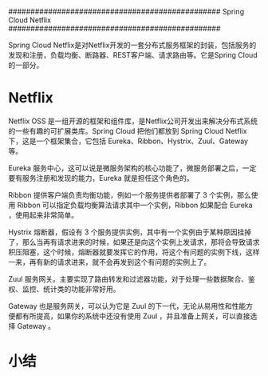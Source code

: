 ################################################
Spring Cloud Netflix
################################################

Spring Cloud Netflix是对Netflix开发的一套分布式服务框架的封装，包括服务的发现和注册，负载均衡、断路器、REST客户端、请求路由等。它是Spring Cloud的一部分。

Netflix
============

Netflix OSS 是一组开源的框架和组件库，是Netflix公司开发出来解决分布式系统的一些有趣的可扩展类库。Spring Cloud 把他们都放到 Spring Cloud Netflix 下，这是一个框架集合，它包括 Eureka、Ribbon、Hystrix、Zuul、Gateway 等。

Eureka
    服务中心，这可以说是微服务架构的核心功能了，微服务部署之后，一定要有服务注册和发现的能力，Eureka 就是担任这个角色的。

Ribbon
    提供客户端负责均衡功能，例如一个服务提供者部署了 3 个实例，那么使用 Ribbon 可以指定负载均衡算法请求其中一个实例，Ribbon 如果配合 Eureka ，使用起来非常简单。

Hystrix
    熔断器，假设有 3 个服务提供实例，其中有一个实例由于某种原因挂掉了，那么当再有请求进来的时候，如果还是向这个实例上发请求，那将会导致请求积压阻塞，这个时候，熔断器就要发挥它的作用，将这个有问题的实例下线，这样一来，再有新的请求进来，就不会再发到这个有问题的实例上了。

Zuul
    服务网关。主要实现了路由转发和过滤器功能，对于处理一些数据聚合、鉴权、监控、统计类的功能非常好用。

Gateway
    也是服务网关，可以认为它是 Zuul 的下一代，无论从易用性和性能方便都有所提高，如果你的系统中还没有使用 Zuul ，并且准备上网关，可以直接选择 Gateway 。


小结
===========
